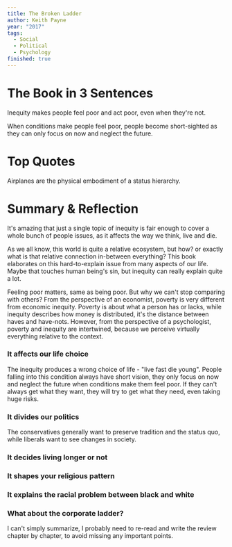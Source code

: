 ```yaml
---
title: The Broken Ladder
author: Keith Payne
year: "2017"
tags:
  - Social
  - Political
  - Psychology
finished: true
---
```


# The Book in 3 Sentences

Inequity makes people feel poor and act poor, even when they're not.

When conditions make people feel poor, people become short-sighted as they can only focus on now and neglect the future.

# Top Quotes

Airplanes are the physical embodiment of a status hierarchy.

# Summary & Reflection

It's amazing that just a single topic of inequity is fair enough to cover a whole bunch of people issues, as it affects the way we think, live and die.

As we all know, this world is quite a relative ecosystem, but how? or exactly what is that relative connection in-between everything? This book elaborates on this hard-to-explain issue from many aspects of our life. Maybe that touches human being's sin, but inequity can really explain quite a lot.

Feeling poor matters, same as being poor. But why we can't stop comparing with others? From the perspective of an economist, poverty is very different from economic inequity. Poverty is about what a person has or lacks, while inequity describes how money is distributed, it's the distance between haves and have-nots. However, from the perspective of a psychologist, poverty and inequity are intertwined, because we perceive virtually everything relative to the context.

### It affects our life choice

The inequity produces a wrong choice of life - "live fast die young". People falling into this condition always have short vision, they only focus on now and neglect the future when conditions make them feel poor. If they can't always get what they want, they will try to get what they need, even taking huge risks.

### It divides our politics

The conservatives generally want to preserve tradition and the status quo, while liberals want to see changes in society.

### It decides living longer or not

### It shapes your religious pattern

### It explains the racial problem between black and white

### What about the corporate ladder?

I can't simply summarize, I probably need to re-read and write the review chapter by chapter, to avoid missing any important points.